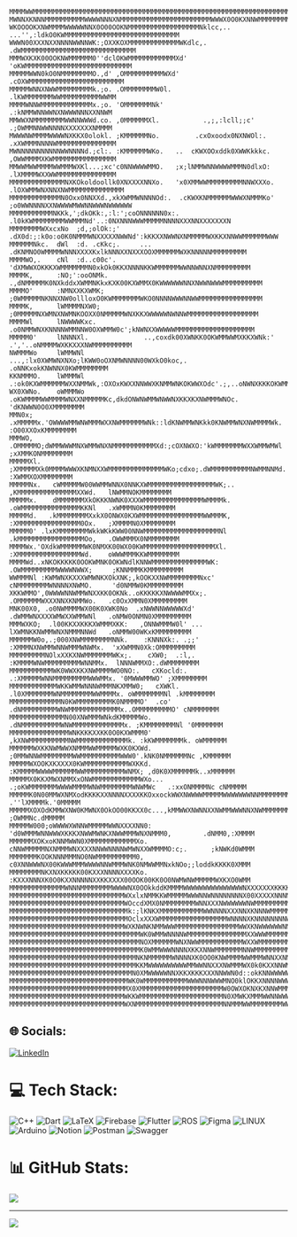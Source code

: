 ```
MMMMWWMMMMMMMMMMMMMMMMMMMMMMMMMMMMMMMMMMMMMMMMMMMMMMMMMMMMMMMMMMMMMMMMMMMMMMMMMMMMMMMMMMMMMMMMMMMMMM
MWNNXKNNNMMMMMMMMMMWWWWNNNXNMMMMMMMMMMMMMMMMMMMMMMMWWWX0O0KXNNWMMMMMMMMMMMMMMMMMMMMMMMMMMMMMMMMMMMMM
WKOOOOKXNWMMMMWWWWWNNX0O00OOKNMMMMMMMMMMMMMMMMMMNklcc,.. ...'',:ldkO0KWMMMMMMMMMMMMMMMMMMMMMMMMMMMMM
WWWN00XXXNXXNNNNWWNNWK:;OXXKOXMMMMMMMMMMMMMWKdlc,.                  .dWMMMMMMMMMMMMMMMMMMMMMMMMMMMMM
MMMWXKXK00OOKNWMMMMMM0''dclOKWMMMMMMMMMMMMXd'                        'oKWMMMMMMMMMMMMMMMMMMMMMMMMMMM
MMMMMWWN0kO0NMMMMMMMMO.,d' ,OMMMMMMMMMMWXd'                            .cOXWMMMMMMMMMMMMMMMMMMMMMMMM
MMMMMWNNXNWWMMMMMMMMMk.;o. .OMMMMMMMMW0l.                                .lKWMMMMMMMWWMMMMMMMMMMWWMM
MMMMWNNWMMMMMMMMMMMMMx.;o. 'OMMMMMMMNk'                                   .:kNMMWNNWWNXNWWWNNNXXNNWM
MMWWXNMMMMMMMMWWNNWWWd.co. ,0MMMMMMXl.           .,;,:lcll;;c'            .;OWMMNNWWNNNNXXXXXXXNMMMM
MWWWNWMMMMWWWWNXKKX0olokl. ;KMMMMMMNo.         .cxOxoodx0NXNWOl:.        .xXWMMMNNNNWMMMMMMMMMMMMMMM
MWNNNNNNNNNNNWWNNNNd.;cl:. :KMMMMMMWKo.   ..  cKWXOOxddk0XWWKkkkc.       ,OWWMMMMXKWMMMMMMMMMMMMMMMM
MMWWMWWMMMMWWMMMWXKl...;xc'c0NNWWWWMMO.   ;x;lNMMWNNWWWWMMMN0dlxO:       .lXMMMMWXXWWMMMMMMMMMMMMMMM
MMMMMMMMMMMMMMNXKOkoldoollk0XNXXXXNNXo.   'x0XMMWWMMMMMMMMMNNWXXXo.    .lOXWMMWNXNNXNWMMMMMMMMMMMMMM
MMMMMMMMMMMMMN0Oxx0NNXXd.,xkXWMMWNNNNOd:.  .cKWXKNMMMMMMWWWXNMMMKo'  ;o0WWNNNNXXNWWWWMWWNNWWWNWWWWWW
MMMMMMMMMMMNKKk,';dkOKk:,:l:';coONNNNNN0x:. .l0kKWMMMMMMMMWWMMMNd'..:0NXNNNWWWMMMMMNNNNXXXNNXXXXXXXN
MMMMMMMMWXxcxNo  ;d,;olOk:;'    .dX0d:;:k0o:o0K0NMMMWNXXXXXNWWNd':kKKXXNWWNXNMMMMMWXKKXNNWWMMMMMMWWW
MMMMMMNkc.  dWl  :d. .cKkc;.     ...    .dKNMNO0WMMMMWNNNXXXXKxlkNNNXXNXXXOOXMMMMMMWXKNNNNNMMMMMMMMM
MMMMWO,.    cNl  :d..c00c'.            'dXMWWXOKKKXWMMMMMMMN0xkOk0KKXNNNNKKWMMMMMMWWNNWNNXNMMMMMMMMM
MMMMK,      :NO;':ooONMk.           .,dNMMMMMK0NXkddxXWMMNKkxKXK00KXWMMX0KWWWWWWNNXNWWNWWWMMMMMMMMMM
MMMMO'      :NMNXXKXWMK;            ;0WMMMMMNKNNXNW0ollloxO0KWMMMMMMMWKO0NNNNWWWNNWWMMMMMMMMMMMMMMMM
MMMMK,      lWMMMMNXW0;              ;0MMMMMNXWMNXNWMNKOOXX0NMMMMMWNXKKXWWWWWNWNNWMMMMMMMMMMMMMMMMMM
MMMMWl      lNWWWWKxc.                .o0NMMWNXKNNNNWMMNNW0OXWMMW0c';kNWNXXWWWWWMMMMMMMMMMMMMMMMMMMM
MMMMM0'     lNNNNXl.              ..,coxdk00XWNKK0OKWMMWWMXKKXWNk:'  .','..oNMMMMWXKKXXXNWMMMMMMMMMM
NWMMMWo     lWMMWNl        ...,:lx0XWMWNXNXo;lKWW0oOXNMWNNNN00WXkO0koc,.   .oNNKxokKNWNNX0KWMMMMMMMM
KKNMMMO.    lWMMMWl    .:ok0KXWMMMMMMWXXNMMWk,:OXOxKWXXNNWWXKNMMWNKOKWWXOdc'.;,..oNWNXKKKOKWMMMMMMMM
WX0XWNo.    oWMMMWo  .oKWMMMMWWMMMMWNXXNMMMMMKc,dkdONWNWMMWNWWNXKKXKXNWMMMWNOc.  'dKNWWN0O0XMMMMMMMM
MMN0x;     .xMMMMMx.'OWWWWMMWNWMMMWXXNWMMMMMMWNk::ldKNWMMWNKkk0KNWMMWNXNWMMMMWk.   :O00XXOxKMMMMMMMM
MMMWO,     .OMMMMMO;dWMMWWWMNXWMMWNXNMMMMMMMMMMMXd:;cOXNWXO:'kWMMMMMMMWXXWMMWMWl    ;xXMMKONMMMMMMMM
MMMMMXl.   ;XMMMMMXk0MMMMWWWXKNMNXXWMMMMMMMMMMMMMMWKo;cdxo;.dWMMMMMMMMMMNWMMNNMd.   :XWMMXOXMMMMMMMM
MMMMMNx.   cWMMMMMW00WWMMWNNX0NNKXWMMMMMMMMMMMMMMMMMWK;..  ,KMMMMMMMMMMMMMMMXXWd.   lNWMMNOKMMMMMMMM
MMMMMx.    dMMMMMMMXkOKKKNWNK0XXXWMMMMMMMMMMMMMMMWMMMMk.  .oWMMMMMMMMMMMMMMMKKNl   .xWMMMN0KMMMMMMMM
MMMMMd.   .kMMMMMMMMXxkX0ONWX0KXWMMMMMMMMMMMMMMMMWWMMMK,  :XMMMMMMMMMMMMMMMM0Ox.   ;XMMMMN0XMMMMMMMM
MMMMM0' .lxKMMMMMMMMWkkWKkKWW00NNWMMMMMMMMMMMMMMMMMMMNl  .kMMMMMMMMMMMMMMMMMOo,   .OWWMMMX0NMMMMMMMM
MMMMWx.'OXdkWMMMMMMWK0NMXK00WX00KWMMMMMMMMMMMMMMMMMMXl.  :XMMMMMMMMMMMMMMMMWd.    oWWWMMMKKWMMMMMMMM
MMMMWd..xNKOKKKKK0OOKWMNK0OKWNdlKNNWMMMMMMMMMMMMMMWK:   .OWMMMMMMMMMWWWWNWWX;     ;KNNMMMKKMMMMMMMMM
WWMMMNl :KWMWNXKXXXWMWNKXOkXNK;,kOOKXXNWMMMMMMMMNxc'    cNMMMMMMMMWNNNNXNWMO.     'd0NMMW0KMMMMMMMMM
XKKWMMO',0WWWWNNWMMWNXXKK0OKNk..oKKKKKXNWWWWMMXx;.     .OMMMMMMWXXXNNXKNMMWo.   .c0OxXMMN0XMMMMMMMMM
MNK00X0, .o0NWMMMMWX00K0XWK0No  .xNWWNNWWWWWXd'       .dWMMWNXXXXWMWXXWMMWNl   .oNMW0ONMN0XMMMMMMMMM
MMMWXKO;  .l00KKXXKKKXWMMMXKK:   ,ONNWMMMW0l' ...     lXWMNKKNWMMWNXNMMMNNWd   .oNMMW00WKxKMMMMMMMMM
MMMMMMW0o,.;000XNWMMMMMMMMNNk.    :KNNNXk:. .;;'     :XMMMNXNWMMWNNWMMMWNWMx.  'xXWMMN0Xk:OMMMMMMMMM
MMMMMMMMMNOlxXXKXNWMMMMMMMWKx;.    cXW0;  .:l,.     :KMMMMWNWMMMMMMMMMWNNMMx.  lNNNWMMXO:.dWMMMMMMMM
MMMMMMMMMMMWK0WWXKKXNWMMMMWO0NO:.   cXKocld:.     .:XMMMMMWNNMMMMMMMMMWWWMMx. '0MWWWMMWO' ;XMMMMMMMM
MMMMMMMMMMMMWKKWMMWNNNWMMMNKXMMW0;   cXWKl.     .l0XMMMMMMMWNMMMMMMMMWWMMMMx. oWMMMMMMMNl .kMMMMMMMM
MMMMMMMMMMMMMN0KWMMMMMMMMMK0NMMMMO'  .co'      .dNMMMMMMMMMWNWMMMMMMMMMMMMMx..OMMMMMMMMMO' cNMMMMMMM
MMMMMMMMMMMMMMN00XNWMMMWNkdKMMMMMWo.          .dNMMMMMMMMMMWNWMMMMMMMMMMMMMx. ;KMMMMMMMMNl '0MMMMMMM
MMMMMMMMMMMMMMMWNKKKKXXKK0O0KXWMMM0'         ,kXNWMMMMMMMMMMNWMMMMMMMMMMMMMk. :kKWMMMMMMMk. oWMMMMMM
MMMMMMWXKKNWMWWXNMMMWWMMMMMWXK0KXWd.        ;0MMWNNWMMMMMMMMWWMMMMMMMMMMWWW0'.kNK0NMMMMMMNc ,KMMMMMM
MMMMMWXOOKXKXXXX0KWMMMMMMMMMMMWXKKd.       :KMMMMMWWWWMMMMMMWWMMMMMMMMMMWNMX; ,d0K0XMMMMMMk..xMMMMMM
MMMMMX0KKXMWXNMMXxONWMMMMMMMMMMMMWXo... .;oKWMMMMMMMWWWWMMMMWNWMMMMMMMMWNWMWc   .:xxONMMMMNc cNMMMMM
MMMMMK0N00MMWXNMXodKKKKXXNNNNXXXXKKOxxockWWXNWWWWMMMMMWWWWWWWNNMMMMMMMMWNWWMx.    .''lXMMMMk.'0MMMMM
MMMMMXOXOdKMMWXNW0KMWNX0OkOO00KKXX0c...,kMMWWXNWNNXXNWMMWWWNNXNWMMMMMMMNNWWMNc        ;OWMMNc.dMMMMM
MMMMMW000;oWWWWXWNNWMMMMMWWNXXXXNN0:  'd0WMMMWNNWWWXKKKXNWWMWNKXNWWMMMWNXNMMM0,        .dNMM0,:XMMMM
MMMMMMXOKxoKNNMWWN0XMMMMMMMMMMMMXo.   cNNWMMMMMNXNMMMWNXXXXNNWWNNNNWMWNXXWMMMMO:c;.      ;kNWKd0WMMM
MMMMMMMKOOKNNNMMMNO0NWMMMMMMMMMM0,     c0XNNWWWNX00KWWWMMMWWWWNNWMMMWNK0NMWWMMNxkNOo;;loddkKKKK0XMMM
MMMMMMMMNKXNXKKKKK00KXXXNNNNXXXXKo.    :KXXXNNNXK0O0KXXNNNNNXXKKXXXX00OOK00KK0O0NWMWNWMMMMMWXKXO0WMM
MMMMMMMMMMMMMMWNNNMMMMMMMMWWWWNX0OOkkddKMMMMWWWWWWWWWWWWWWWNXXXXXXXKKKKXXXXNXXOKMWNKNMMMMNKOKNK00NMM
MMMMMMMMMMMMMMMMMMMMMMMMMMMMMWXxlxNMMKKWMMMMMWWWNNWNNNNNNNNX00XXXXXNNNNWWWMMMMd;OWNWWWX0KXXK0KNWKXMM
MMMMMMMMMMMMMMMMMMMMMMMMMMMMMWOccdXMX0NMMMMMMMMWNNXXXNWWWWWWNWMMMMMMMMMMMMMMMMO',0MMMW0ONWWN0KWMXXMM
MMMMMMMMMMMMMMMMMMMMMMMMMMMMMMk:;lKNKXMMMMMMMMMMMWWNNNNXXXNNXKNNNWMMMMMMMMMMMMNl'oOOOKNWWWWNX0KXXWMM
MMMMMMMMMMMMMMMMMMMMMMMMMMMMMMOclxXXXWMMMMMMMMMMMMMMMMMWNNNNXKNNNNNNNNWWMMMMMMMx:OXOOKXNNNNK0KNWMMMM
MMMMMMMMMMMMMMMMMMMMMMMMMMMMMWXKNWNKNMMWWWMMMMMMMMMMMMMMMMWWXKNWWWWWWNNWWMMMMMMKcoXXXNXX0KXNWMMMMMMM
MMMMMMMMMMMMMMMMMMMMMMMMMMMMMMMMMWK0WMMWNNNNWMMMMMMMMMMMMMMMXXWWWMMMMMMMMMMMMMMNKXNNNNNNNWMMMMMMMMMM
MMMMMMMMMMMMMMMMMMMMMMMMMMMMMMMMMNOXMMMMMMWNXNWWMMMMMMMMMMMWXXWMMMMMMMMMMMMMMMMWXXMMMMMMMMMMMMMMMMMM
MMMMMMMMMMMMMMMMMMMMMMMMMMMMMMMMMK0WMMWWWNNNNXKKXNNWMMMMMMMNNWMMMMMMMMMWWNNNWWMMKKWMMMMMMMMMMMMMMMMM
MMMMMMMMMMMMMMMMMMMMMMMMMMMMMMMMNKNMMMMMMWNNNNXK0OO0KNWMMMMWWMMMWNNXXNNNNNNWMMMMN0XMMMMMMMMMMMMMMMMM
MMMMMMMMMMMMMMMMMMMMMMMMMMMMMMMMKKMWWWWWWWWWWMMWWNNXXXNWMMMWX0k0KXXNNWMMMMMMMMMMW0KMMMMMMMMMMMMMMMMM
MMMMMMMMMMMMMMMMMMMMMMMMMMMMMMMN0XMWWWWWNNXKKXKKKXXXNNWWN0d::okKNNWWWWWMMMMMMMMMMK0WMMMMMMMMMMMMMMMM
MMMMMMMMMMMMMMMMMMMMMMMMMMMMMMWK0WMMMMMMMMMMMWWWNNNWWWMNO0klOKKXNNNNWWWWWMMMMMMMMX0XMMMMMMMMMMMMMMMM
MMMMMMMMMMMMMMMMMMMMMMMMMMMMMMX0XMMMMMMMMMMMMMMMMMMMMMW0OWXOKNXKXNNWMMMMMMMMMMMMMWKKMMMMMMMMMMMMMMMM
MMMMMMMMMMMMMMMMMMMMMMMMMMMMMWKKWMMMMMMMMMMMMMMMMMMMMMN0XMWKXMMMWWNNWWWMMMMMMMMMMMXXMMMMMMMMMMMMMMMM
MMMMMMMMMMMMMMMMMMMMMMMMMMMMMWXNMMMMMMMMMMMMMMMMMMMMMMNNMMMWWMMMMMMMMWWWWMMMMMMMMMNNMMMMMMMMMMMMMMMM
```

## 🌐 Socials:
[![LinkedIn](https://img.shields.io/badge/LinkedIn-%230077B5.svg?logo=linkedin&logoColor=white)](https://linkedin.com/in/linkedin.com/in/mignard-marius) 

# 💻 Tech Stack:
![C++](https://img.shields.io/badge/c++-%2300599C.svg?style=for-the-badge&logo=c%2B%2B&logoColor=white) ![Dart](https://img.shields.io/badge/dart-%230175C2.svg?style=for-the-badge&logo=dart&logoColor=white) ![LaTeX](https://img.shields.io/badge/latex-%23008080.svg?style=for-the-badge&logo=latex&logoColor=white) ![Firebase](https://img.shields.io/badge/firebase-%23039BE5.svg?style=for-the-badge&logo=firebase) ![Flutter](https://img.shields.io/badge/Flutter-%2302569B.svg?style=for-the-badge&logo=Flutter&logoColor=white) ![ROS](https://img.shields.io/badge/ros-%230A0FF9.svg?style=for-the-badge&logo=ros&logoColor=white) ![Figma](https://img.shields.io/badge/figma-%23F24E1E.svg?style=for-the-badge&logo=figma&logoColor=white) ![LINUX](https://img.shields.io/badge/Linux-FCC624?style=for-the-badge&logo=linux&logoColor=black) ![Arduino](https://img.shields.io/badge/-Arduino-00979D?style=for-the-badge&logo=Arduino&logoColor=white) ![Notion](https://img.shields.io/badge/Notion-%23000000.svg?style=for-the-badge&logo=notion&logoColor=white) ![Postman](https://img.shields.io/badge/Postman-FF6C37?style=for-the-badge&logo=postman&logoColor=white) ![Swagger](https://img.shields.io/badge/-Swagger-%23Clojure?style=for-the-badge&logo=swagger&logoColor=white)
# 📊 GitHub Stats:
![](https://github-readme-stats.vercel.app/api/top-langs/?username=JMLF&theme=dark&hide_border=false&include_all_commits=true&count_private=true&layout=compact)

---
[![](https://visitcount.itsvg.in/api?id=JMLF&icon=0&color=0)](https://visitcount.itsvg.in)

  
